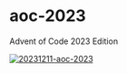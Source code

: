 # aoc-2023
Advent of Code 2023 Edition

[![20231211-aoc-2023](https://github.com/lloydlobo/aoc-2023/assets/76430758/57f86321-0028-40f6-9074-249359463bc9)](https://github.com/lloydlobo/aoc-2023/files/13635353/20231211-aoc-2023.pdf)
